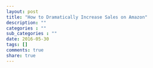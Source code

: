 ```yaml
---
layout: post
title: "How to Dramatically Increase Sales on Amazon"
description: ""
categories : ""
sub_categories : ""
date: 2016-05-30
tags: []
comments: true
share: true
---
```




